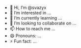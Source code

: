- 👋 Hi, I’m @svazyx
- 👀 I’m interested in ...
- 🌱 I’m currently learning ...
- 💞️ I’m looking to collaborate on ...
- 📫 How to reach me ...
- 😄 Pronouns: ...
- ⚡ Fun fact: ...

<!---
svazyx/svazyx is a ✨ special ✨ repository because its `README.md` (this file) appears on your GitHub profile.
You can click the Preview link to take a look at your changes.
--->
